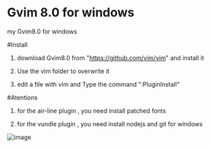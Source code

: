 # Gvim 8.0 for windows
my Gvim8.0 for windows 

#Install
1. download Gvim8.0  from "https://github.com/vim/vim" and install it 

2. Use the vim folder to overwrite it

3. edit a file with vim  and  Type the command ":PluginInstall"  

#Atentions
1. for the air-line plugin ,  you need install patched fonts

2. for the vundle   plugin ,  you need install nodejs and git for windows


![image](https://github.com/wangyoukun/Gvim/blob/master/img/Gvim.png)
